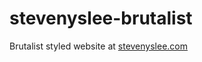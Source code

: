 # stevenyslee-brutalist

Brutalist styled website at [stevenyslee.com](https://www.stevenyslee.com/)
